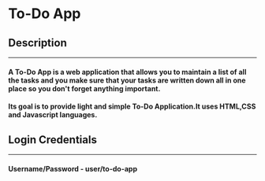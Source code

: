 # To-Do App
## Description
- - -
#### A To-Do App is a web application that allows you to maintain a list of all the tasks and you make sure that your tasks are written down all in one place so you don't forget anything important. 
#### Its goal is to provide light and simple To-Do Application.It uses HTML,CSS and Javascript languages. 
## Login Credentials
---
#### Username/Password - user/to-do-app 
